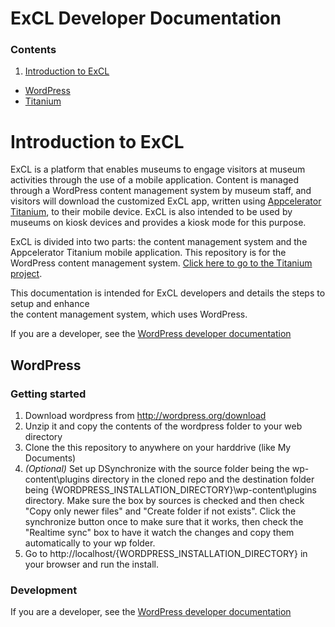 # ExCL Developer Documentation #

### Contents ###

1. [Introduction to ExCL](#exclIntro)
- [WordPress](#wordpress)
- [Titanium](https://github.com/cmhouston/excl-mobile#titanium)


# <a name="exclIntro"></a> Introduction to ExCL #
ExCL is a platform that enables museums to engage visitors at museum activities through the use of 
a mobile application. Content is managed through a WordPress content management system by museum 
staff, and visitors will download the customized ExCL app, written using [Appcelerator Titanium](http://www.appcelerator.com/titanium/), 
to their mobile device. ExCL is also intended to be used by museums on kiosk devices and provides 
a kiosk mode for this purpose.

ExCL is divided into two parts: the content management system and the Appcelerator Titanium mobile application. This repository is for the WordPress content management system. [Click here to go to the Titanium project](https://github.com/cmhouston/excl-mobile).

This documentation is intended for ExCL developers and details the steps to setup and enhance  
the content management system, which uses WordPress.

If you are a developer, see the [WordPress developer documentation](docs/developerDocs.md)

## <a name="wordpress"></a>WordPress ##

### Getting started ###

1. Download wordpress from http://wordpress.org/download
2. Unzip it and copy the contents of the wordpress folder to your web directory
3. Clone the this repository to anywhere on your harddrive (like My Documents)
4. _(Optional)_ Set up DSynchronize with the source folder being the wp-content\plugins directory in the cloned repo and the destination folder being {WORDPRESS\_INSTALLATION\_DIRECTORY}\wp-content\plugins directory. Make sure the box by sources is checked and then check "Copy only newer files" and "Create folder if not exists". Click the synchronize button once to make sure that it works, then check the "Realtime sync" box to have it watch the changes and copy them automatically to your wp folder.
5. Go to http://localhost/{WORDPRESS\_INSTALLATION\_DIRECTORY} in your browser and run the install.

### Development ###

If you are a developer, see the [WordPress developer documentation](docs/developerDocs.md)
